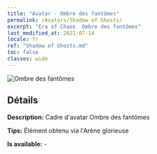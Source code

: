 ```yaml
---
title: "Avatar - Ombre des fantômes"
permalink: /Avatars/Shadow of Ghosts/
excerpt: "Era of Chaos  Ombre des fantômes"
last_modified_at: 2021-07-14
locale: fr
ref: "Shadow of Ghosts.md"
toc: false
classes: wide
---
```

 ![Ombre des fantômes](/images/a/avatarFrame_78.png)

## Détails

 **Description:** Cadre d'avatar Ombre des fantômes 

 **Tips:** Élément obtenu via l'Arène glorieuse 

 **Is available:**  - 

